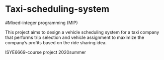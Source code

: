 # Taxi-scheduling-system
#Mixed-integer programming (MIP)

This project aims to design a vehicle scheduling system for a taxi company that performs trip selection and vehicle assignment to maximize the company’s profits based on the ride sharing idea. 

ISYE6669-course project 2020summer
